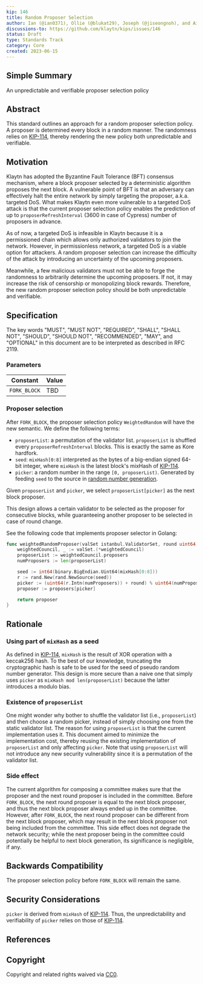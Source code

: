 ```yaml
---
kip: 146
title: Random Proposer Selection
author: Ian (@ian0371), Ollie (@blukat29), Joseph (@jiseongnoh), and Aidan (@aidan-kwon)
discussions-to: https://github.com/klaytn/kips/issues/146
status: Draft
type: Standards Track
category: Core
created: 2023-06-15
---
```


## Simple Summary

An unpredictable and verifiable proposer selection policy

## Abstract

This standard outlines an approach for a random proposer selection policy. A proposer is determined every block in a random manner. The randomness relies on [KIP-114](https://github.com/klaytn/kips/blob/main/KIPs/kip-114.md), thereby rendering the new policy both unpredictable and verifiable.

## Motivation

Klaytn has adopted the Byzantine Fault Tolerance (BFT) consensus mechanism, where a block proposer selected by a deterministic algorithm proposes the next block. A vulnerable point of BFT is that an adversary can effectively halt the entire network by simply targeting the proposer, a.k.a. targeted DoS. What makes Klaytn even more vulnerable to a targeted DoS attack is that the current proposer selection policy enables the prediction of up to `proposerRefreshInterval` (3600 in case of Cypress) number of proposers in advance.

As of now, a targeted DoS is infeasible in Klaytn because it is a permissioned chain which allows only authorized validators to join the network. However, in permissionless network, a targeted DoS is a viable option for attackers. A random proposer selection can increase the difficulty of the attack by introducing an uncertainty of the upcoming proposers.

Meanwhile, a few malicious validators must not be able to forge the randomness to arbitrarily determine the upcoming proposers. If not, it may increase the risk of censorship or monopolizing block rewards. Therefore, the new random proposer selection policy should be both unpredictable and verifiable.

## Specification

The key words "MUST", "MUST NOT", "REQUIRED", "SHALL", "SHALL NOT", "SHOULD", "SHOULD NOT", "RECOMMENDED", "MAY", and "OPTIONAL" in this document are to be interpreted as described in RFC 2119.

### Parameters

| Constant     | Value |
| ------------ | ----- |
| `FORK_BLOCK` | TBD   |

### Proposer selection

After `FORK_BLOCK`, the proposer selection policy `WeightedRandom` will have the new semantic.
We define the following terms:

- `proposerList`: a permutation of the validator list. `proposerList` is shuffled every `proposerRefreshInterval` blocks. This is exactly the same as Kore hardfork.
- `seed`: `mixHash[0:8]` interpreted as the bytes of a big-endian signed 64-bit integer, where `mixHash` is the latest block's mixHash of [KIP-114](https://github.com/klaytn/kips/blob/main/KIPs/kip-114.md).
- `picker`: a random number in the range `[0, proposerList)`. Generated by feeding `seed` to the source in [random number generation](https://pkg.go.dev/math/rand#example-package-Rand).

Given `proposerList` and `picker`, we select `proposerList[picker]` as the next block proposer.

This design allows a certain validator to be selected as the proposer for consecutive blocks, while guaranteeing another proposer to be selected in case of round change.

See the following code that implements proposer selector in Golang:

```go
func weightedRandomProposer(valSet istanbul.ValidatorSet, round uint64, mixHash []byte) istanbul.Validator {
	weightedCouncil, _ := valSet.(*weightedCouncil)
	proposerList := weightedCouncil.proposers
	numProposers := len(proposerList)

    seed := int64(binary.BigEndian.Uint64(mixHash[0:8]))
    r := rand.New(rand.NewSource(seed))
    picker := (uint64(r.Intn(numProposers)) + round) % uint64(numProposers)
    proposer := proposers[picker]

    return proposer
}
```

## Rationale

### Using part of `mixHash` as a seed

As defined in [KIP-114](https://github.com/klaytn/kips/blob/main/KIPs/kip-114.md), `mixHash` is the result of XOR operation with a keccak256 hash.
To the best of our knowledge, truncating the cryptographic hash is safe to be used for the seed of pseudo random number generator.
This design is more secure than a naive one that simply uses `picker` as `mixHash mod len(proposerList)` because the latter introduces a modulo bias.

### Existence of `proposerList`

One might wonder why bother to shuffle the validator list (i.e., `proposerList`) and then choose a random picker, instead of simply choosing one from the static validator list. The reason for using `proposerList` is that the current implementation uses it. This document aimed to minimize the implementation cost, thereby reusing the existing implementation of `proposerList` and only affecting `picker`. Note that using `proposerList` will not introduce any new security vulnerability since it is a permutation of the validator list.

### Side effect

The current algorithm for composing a committee makes sure that the proposer and the next round proposer is included in the committee. Before `FORK_BLOCK`, the next round proposer is equal to the next block proposer, and thus the next block proposer always ended up in the committee. However, after `FORK_BLOCK`, the next round proposer can be different from the next block proposer, which may result in the next block proposer not being included from the committee. This side effect does not degrade the network security; while the next proposer being in the committee could potentially be helpful to next block generation, its significance is negligible, if any.

## Backwards Compatibility

The proposer selection policy before `FORK_BLOCK` will remain the same.

## Security Considerations

`picker` is derived from `mixHash` of [KIP-114](https://github.com/klaytn/kips/blob/main/KIPs/kip-114.md). Thus, the unpredictability and verifiability of `picker` relies on those of [KIP-114](https://github.com/klaytn/kips/blob/main/KIPs/kip-114.md).

## References

## Copyright

Copyright and related rights waived via [CC0](https://creativecommons.org/publicdomain/zero/1.0/).
